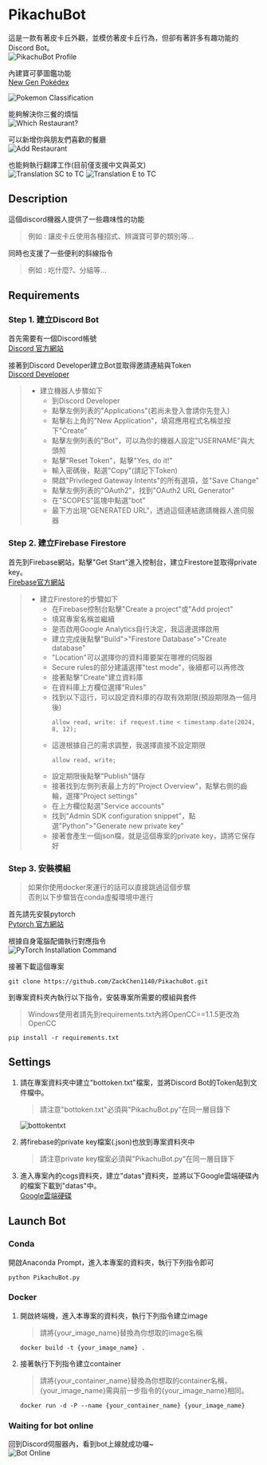 # PikachuBot
這是一款有著皮卡丘外觀，並模仿著皮卡丘行為，但卻有著許多有趣功能的Discord Bot。  
![PikachuBot Profile](readmefiles/profile.png)

內建寶可夢圖鑑功能  
[New Gen Pokédex](https://github.com/ZackChen1140/New-Gen-Pok-dex)

![Pokemon Classification](./readmefiles/pokémon%20classification.png)

能夠解決你三餐的煩惱  
![Which Restaurant?](./readmefiles/which%20restaurant.png)

可以新增你與朋友們喜歡的餐廳  
![Add Restaurant](./readmefiles/add%20restaurant.png)

也能夠執行翻譯工作(目前僅支援中文與英文)  
![Translation SC to TC](./readmefiles/translationSC2TC.png)
![Translation E to TC](./readmefiles/translationE2TC.png)

## Description
這個discord機器人提供了一些趣味性的功能
> 例如 : 讓皮卡丘使用各種招式、辨識寶可夢的類別等...

同時也支援了一些便利的斜線指令
> 例如 : 吃什麼?、分組等...

## Requirements
### Step 1. 建立Discord Bot
首先需要有一個Discord帳號  
[Discord 官方網站](https://discord.com/)

接著到Discord Developer建立Bot並取得邀請連結與Token  
[Discord Developer](https://discord.com/developers/docs/intro)

> * 建立機器人步驟如下
>   * 到Discord Developer
>   * 點擊左側列表的"Applications"(若尚未登入會請你先登入)
>   * 點擊右上角的"New Application"，填寫應用程式名稱並按下"Create"
>   * 點擊左側列表的"Bot"，可以為你的機器人設定"USERNAME"與大頭照
>   * 點擊"Reset Token"，點擊"Yes, do it!"
>   * 輸入密碼後，點選"Copy"(請記下Token)
>   * 開啟"Privileged Gateway Intents"的所有選項，並"Save Change"
>   * 點擊左側列表的"OAuth2"，找到"OAuth2 URL Generator"
>   * 在"SCOPES"區塊中點選"bot"
>   * 最下方出現"GENERATED URL"，透過這個連結邀請機器人進伺服器

### Step 2. 建立Firebase Firestore
首先到Firebase網站，點擊"Get Start"進入控制台，建立Firestore並取得private key。  
[Firebase官方網站](https://firebase.google.com/)

> * 建立Firestore的步驟如下
>   * 在Firebase控制台點擊"Create a project"或"Add project"
>   * 填寫專案名稱並繼續
>   * 是否啟用Google Analytics自行決定，我這邊選擇啟用
>   * 建立完成後點擊"Build">"Firestore Database">"Create database"
>   * "Location"可以選擇你的資料庫要架在哪裡的伺服器
>   * Secure rules的部分建議選擇"test mode"，後續都可以再修改
>   * 接著點擊"Create"建立資料庫
>   * 在資料庫上方欄位選擇"Rules"
>   * 找到以下這行，可以設定資料庫的存取有效期限(預設期限為一個月後)
>       ```資料庫存取有效期限設定
>       allow read, write: if request.time < timestamp.date(2024, 8, 12);
>       ```
>   * 這邊根據自己的需求調整，我選擇直接不設定期限
>       ```資料庫存取無期限設定
>       allow read, write;
>       ```
>   * 設定期限後點擊"Publish"儲存
>   * 接著找到左側列表最上方的"Project Overview"，點擊右側的齒輪，選擇"Project settings"
>   * 在上方欄位點選"Service accounts"
>   * 找到"Admin SDK configuration snippet"，點選"Python">"Generate new private key"
>   * 接著會產生一個json檔，就是這個專案的private key，請將它保存好

### Step 3. 安裝模組
> 如果你使用docker來運行的話可以直接跳過這個步驟  
> 否則以下步驟皆在conda虛擬環境中進行

首先請先安裝pytorch  
[Pytorch 官方網站](https://pytorch.org/)

根據自身電腦配備執行對應指令  
![PyTorch Installation Command](readmefiles/pytorch.png)

接著下載這個專案
```download project
git clone https://github.com/ZackChen1140/PikachuBot.git
```

到專案資料夾內執行以下指令，安裝專案所需要的模組與套件
> Windows使用者請先到requirements.txt內將OpenCC==1.1.5更改為OpenCC
```install requirements
pip install -r requirements.txt
```

## Settings
1. 請在專案資料夾中建立"bottoken.txt"檔案，並將Discord Bot的Token貼到文件檔中。  
    > 請注意"bottoken.txt"必須與"PikachuBot.py"在同一層目錄下

    ![bottokentxt](readmefiles/bottoken.png)

2. 將firebase的private key檔案(.json)也放到專案資料夾中
    > 請注意private key檔案必須與"PikachuBot.py"在同一層目錄下

3. 進入專案內的cogs資料夾，建立"datas"資料夾，並將以下Google雲端硬碟內的檔案下載到"datas"中。  
[Google雲端硬碟](https://drive.google.com/drive/folders/1Clg6uSpv8Y1anP_TN_G6X5Q8_Ca4nTtr?usp=drive_link)

## Launch Bot
### Conda
開啟Anaconda Prompt，進入本專案的資料夾，執行下列指令即可
```run bot
python PikachuBot.py
```

### Docker
1. 開啟終端機，進入本專案的資料夾，執行下列指令建立image
    > 請將{your_image_name}替換為你想取的image名稱
    ```build image
    docker build -t {your_image_name} .
    ```
2. 接著執行下列指令建立container
    > 請將{your_container_name}替換為你想取的container名稱，{your_image_name}需與前一步指令的{your_image_name}相同。
    ```run container
    docker run -d -P --name {your_container_name} {your_image_name}
    ```

### Waiting for bot online
回到Discord伺服器內，看到bot上線就成功囉~  
![Bot Online](readmefiles/botonline.png)
